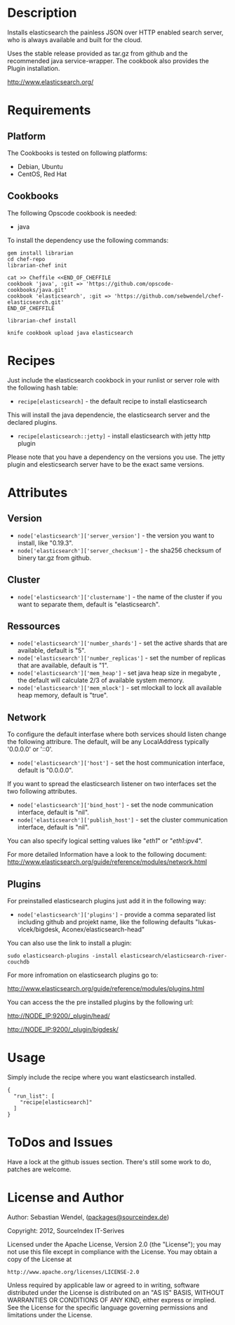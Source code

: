 # Description #
Installs elasticsearch the painless JSON over HTTP enabled search server, who is always available and built for the cloud.

Uses the stable release provided as tar.gz from github and the recommended java service-wrapper. The cookbook also provides the Plugin installation.

http://www.elasticsearch.org/

# Requirements #

## Platform ##
The Cookbooks is tested on following platforms:
* Debian, Ubuntu
* CentOS, Red Hat

## Cookbooks ##
The following Opscode cookbook is needed:
* java

To install the dependency use the following commands:

    gem install librarian                                                                                                   
    cd chef-repo
    librarian-chef init

    cat >> Cheffile <<END_OF_CHEFFILE
    cookbook 'java', :git => 'https://github.com/opscode-cookbooks/java.git'
    cookbook 'elasticsearch', :git => 'https://github.com/sebwendel/chef-elasticsearch.git'
    END_OF_CHEFFILE

    librarian-chef install

    knife cookbook upload java elasticsearch

# Recipes #
Just include the elasticsearch cookbock in your runlist or server role with the following hash table:

* `recipe[elasticsearch]` - the default recipe to install elasticsearch

This will install the java dependencie, the elasticsearch server and the declared plugins.

* `recipe[elasticsearch::jetty]` - install elasticsearch with jetty http plugin

Please note that you have a dependency on the versions you use. The jetty plugin and elesticsearch server have to be the exact same versions.

# Attributes #

## Version ##
* `node['elasticsearch']['server_version']` - the version you want to install, like "0.19.3".
* `node['elasticsearch']['server_checksum']` - the sha256 checksum of binery tar.gz from github.

## Cluster ##
* `node['elasticsearch']['clustername']` - the name of the cluster if you want to separate them, default is "elasticsearch".

## Ressources ##
* `node['elasticsearch']['number_shards']` - set the active shards that are available, default is "5".
* `node['elasticsearch']['number_replicas']` - set the number of replicas that are available, default is "1".
* `node['elasticsearch']['mem_heap']` - set java heap size in megabyte , the default will calculate 2/3 of available system memory.
* `node['elasticsearch']['mem_mlock']` - set mlockall to lock all available heap memory, default is "true".

## Network ##
To configure the default interfase where both services should listen change the following attribure. The default, will be any LocalAddress typically '0.0.0.0' or '::0'.
* `node['elasticsearch']['host']` - set the host communication interface, default is "0.0.0.0". 

If you want to spread the elasticsearch listener on two interfaces set the two following attributes. 
* `node['elasticsearch']['bind_host']` - set the node communication interface, default is "nil". 
* `node['elasticsearch']['publish_host']` - set the cluster communication interface, default is "nil". 

You can also specify logical setting values like "_eth1_" or "_eth1:ipv4_".

For more detailed Information have a look to the following document:
<http://www.elasticsearch.org/guide/reference/modules/network.html>

## Plugins  ##
For preinstalled elasticsearch plugins just add it in the following way:

* `node['elasticsearch']['plugins']` - provide a comma separated list including github and projekt name, like the following defaults "lukas-vlcek/bigdesk, Aconex/elasticsearch-head"

You can also use the link to install a plugin:

    sudo elasticsearch-plugins -install elasticsearch/elasticsearch-river-couchdb

For more infromation on elasticsearch plugins go to:

<http://www.elasticsearch.org/guide/reference/modules/plugins.html>

You can access the the pre installed plugins by the following url:

<http://NODE_IP:9200/_plugin/head/>

<http://NODE_IP:9200/_plugin/bigdesk/>

# Usage #
Simply include the recipe where you want elasticsearch installed.

    {
      "run_list": [
        "recipe[elasticsearch]"
      ]
    }

# ToDos and Issues #
Have a lock at the github issues section. There's still some work to do, patches are welcome.

# License and Author #

Author: Sebastian Wendel, (<packages@sourceindex.de>)

Copyright: 2012, SourceIndex IT-Serives

Licensed under the Apache License, Version 2.0 (the "License");
you may not use this file except in compliance with the License.
You may obtain a copy of the License at

    http://www.apache.org/licenses/LICENSE-2.0

Unless required by applicable law or agreed to in writing, software
distributed under the License is distributed on an "AS IS" BASIS,
WITHOUT WARRANTIES OR CONDITIONS OF ANY KIND, either express or implied.
See the License for the specific language governing permissions and
limitations under the License.
